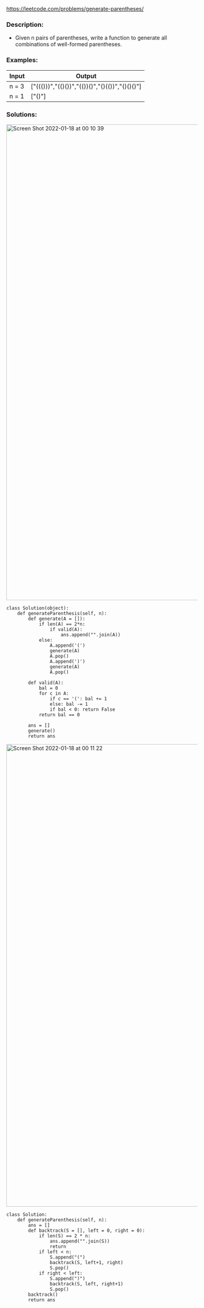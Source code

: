 https://leetcode.com/problems/generate-parentheses/



### Description:
- Given n pairs of parentheses, write a function to generate all combinations of well-formed parentheses.



### Examples:
|Input|Output|
|---|---|
|n = 3|["((()))","(()())","(())()","()(())","()()()"]|
|n = 1|["()"]|



### Solutions:
<img width="1249" alt="Screen Shot 2022-01-18 at 00 10 39" src="https://user-images.githubusercontent.com/49216429/149874534-4ff9b599-c551-4eda-aaf2-c2184ad9abc9.png">

```
class Solution(object):
    def generateParenthesis(self, n):
        def generate(A = []):
            if len(A) == 2*n:
                if valid(A):
                    ans.append("".join(A))
            else:
                A.append('(')
                generate(A)
                A.pop()
                A.append(')')
                generate(A)
                A.pop()

        def valid(A):
            bal = 0
            for c in A:
                if c == '(': bal += 1
                else: bal -= 1
                if bal < 0: return False
            return bal == 0

        ans = []
        generate()
        return ans
```

<img width="1214" alt="Screen Shot 2022-01-18 at 00 11 22" src="https://user-images.githubusercontent.com/49216429/149874601-0b497e9c-e225-4c2d-b8e6-87af95efeb72.png">

```
class Solution:
    def generateParenthesis(self, n):
        ans = []
        def backtrack(S = [], left = 0, right = 0):
            if len(S) == 2 * n:
                ans.append("".join(S))
                return
            if left < n:
                S.append("(")
                backtrack(S, left+1, right)
                S.pop()
            if right < left:
                S.append(")")
                backtrack(S, left, right+1)
                S.pop()
        backtrack()
        return ans
```
